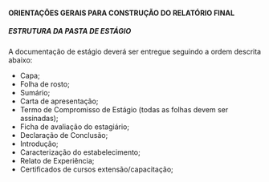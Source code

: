 #### ORIENTAÇÕES GERAIS PARA CONSTRUÇÃO DO RELATÓRIO FINAL

##### ESTRUTURA DA PASTA DE ESTÁGIO

A documentação de estágio deverá ser entregue seguindo a ordem descrita abaixo:

 - Capa;
 - Folha de rosto;
 - Sumário;
 - Carta de apresentação;
 - Termo de Compromisso de Estágio (todas as folhas devem ser assinadas);
 - Ficha de avaliação do estagiário;
 - Declaração de Conclusão;
 - Introdução;
 - Caracterização do estabelecimento;
 - Relato de Experiência;
 - Certificados de cursos extensão/capacitação;